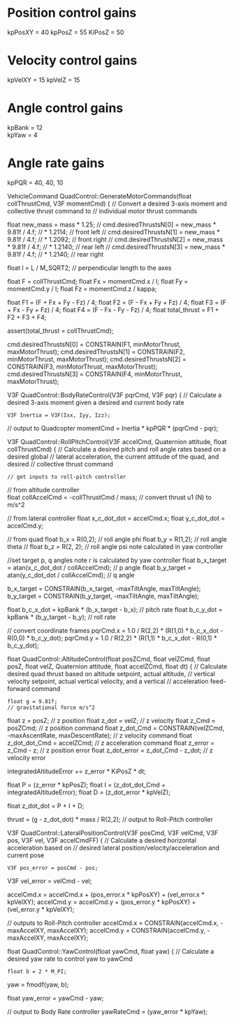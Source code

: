 
 
# Position control gains
kpPosXY = 40
kpPosZ = 55
KiPosZ = 50

# Velocity control gains
kpVelXY = 15
kpVelZ = 15

# Angle control gains
kpBank = 12    
kpYaw = 4     

# Angle rate gains
kpPQR = 40, 40, 10  


VehicleCommand QuadControl::GenerateMotorCommands(float collThrustCmd, V3F momentCmd)
{
  // Convert a desired 3-axis moment and collective thrust command to 
  //   individual motor thrust commands
  
  
float new_mass = mass * 1.25;
  // cmd.desiredThrustsN[0] = new_mass * 9.81f / 4.f;                // * 1.2114; // front left
  // cmd.desiredThrustsN[1] = new_mass * 9.81f / 4.f;                // * 1.2092; // front right
  // cmd.desiredThrustsN[2] = new_mass * 9.81f / 4.f;                // * 1.2140; // rear left
  // cmd.desiredThrustsN[3] = new_mass * 9.81f / 4.f;                // * 1.2140; // rear right

  float l = L / M_SQRT2;					   // perpendicular length to the axes
  
  float F = collThrustCmd;
  float Fx = momentCmd.x / l;
  float Fy = momentCmd.y / l;
  float Fz = momentCmd.z / kappa;

  float F1 = (F + Fx + Fy - Fz) / 4;
  float F2 = (F - Fx + Fy + Fz) / 4;
  float F3 = (F + Fx - Fy + Fz) / 4;
  float F4 = (F - Fx - Fy - Fz) / 4;
  float total_thrust = F1 + F2 + F3 + F4;

  assert(total_thrust = collThrustCmd);
    
  cmd.desiredThrustsN[0] = CONSTRAIN(F1, minMotorThrust, maxMotorThrust);
  cmd.desiredThrustsN[1] = CONSTRAIN(F2, minMotorThrust, maxMotorThrust);
  cmd.desiredThrustsN[2] = CONSTRAIN(F3, minMotorThrust, maxMotorThrust);
  cmd.desiredThrustsN[3] = CONSTRAIN(F4, minMotorThrust, maxMotorThrust);
  
  
  V3F QuadControl::BodyRateControl(V3F pqrCmd, V3F pqr)
{
  // Calculate a desired 3-axis moment given a desired and current body rate
  
    V3F Inertia = V3F(Ixx, Iyy, Izz);

  // output to Quadcopter
  momentCmd = Inertia * kpPQR * (pqrCmd - pqr);
  
  
  V3F QuadControl::RollPitchControl(V3F accelCmd, Quaternion<float> attitude, float collThrustCmd)
{
  // Calculate a desired pitch and roll angle rates based on a desired global
  //   lateral acceleration, the current attitude of the quad, and desired
  //   collective thrust command
 
 
  
    // get inputs to roll-pitch controller

  // from altitude controller  
  float collAccelCmd = -collThrustCmd / mass;     // convert thrust u1 (N) to m/s^2

  // from lateral controller
  float x_c_dot_dot = accelCmd.x;
  float y_c_dot_dot = accelCmd.y;

  // from quad
  float b_x = R(0,2);       // roll angle phi
  float b_y = R(1,2);       // roll angle theta
  // float b_z = R(2, 2);   // roll angle psi   note calculated in yaw controller

  //set target p, q angles   note r is calculated by yaw controller
  float b_x_target = atan(x_c_dot_dot / collAccelCmd);   // p angle
  float b_y_target = atan(y_c_dot_dot / collAccelCmd);   // q angle
  
  b_x_target = CONSTRAIN(b_x_target, -maxTiltAngle, maxTiltAngle);
  b_y_target = CONSTRAIN(b_y_target, -maxTiltAngle, maxTiltAngle);

  float b_c_x_dot = kpBank * (b_x_target - b_x);   // pitch rate
  float b_c_y_dot = kpBank * (b_y_target - b_y);   // roll rate

  // convert coordinate frames
  pqrCmd.x = 1.0 / R(2,2) * (R(1,0) * b_c_x_dot - R(0,0) * b_c_y_dot);
  pqrCmd.y = 1.0 / R(2,2) * (R(1,1) * b_c_x_dot - R(0,1) * b_c_y_dot);
  
  
  float QuadControl::AltitudeControl(float posZCmd, float velZCmd, float posZ, float velZ, Quaternion<float> attitude, float accelZCmd, float dt)
{
  // Calculate desired quad thrust based on altitude setpoint, actual altitude,
  //   vertical velocity setpoint, actual vertical velocity, and a vertical 
  //   acceleration feed-forward command
 
 
    float g = 9.81f;																	// gravitational force m/s^2
  float z = posZ;															// z position
  float z_dot = velZ;														// z velocity
  float z_Cmd = posZCmd;													// z position command
  float z_dot_Cmd = CONSTRAIN(velZCmd, -maxAscentRate, maxDescentRate);     // z velocity command
  float z_dot_dot_Cmd = accelZCmd;											// z acceleration command
  float z_error = z_Cmd - z;												// z position error
  float z_dot_error = z_dot_Cmd - z_dot;									// z velocity error

  integratedAltitudeError += z_error * KiPosZ * dt;

  float P = (z_error * kpPosZ);
  float I = (z_dot_dot_Cmd + integratedAltitudeError);
  float D = (z_dot_error * kpVelZ);

  float z_dot_dot = P + I + D;

  thrust = (g - z_dot_dot) * mass / R(2,2);   // output to Roll-Pitch controller
  
  
  V3F QuadControl::LateralPositionControl(V3F posCmd, V3F velCmd, V3F pos, V3F vel, V3F accelCmdFF)
{
  // Calculate a desired horizontal acceleration based on 
  //  desired lateral position/velocity/acceleration and current pose
  
    V3F pos_error = posCmd - pos;
  V3F vel_error = velCmd - vel;

  accelCmd.x = accelCmd.x + (pos_error.x * kpPosXY) + (vel_error.x * kpVelXY);
  accelCmd.y = accelCmd.y + (pos_error.y * kpPosXY) + (vel_error.y * kpVelXY);

  // outputs to Roll-Pitch controller
  accelCmd.x = CONSTRAIN(accelCmd.x, -maxAccelXY, maxAccelXY);
  accelCmd.y = CONSTRAIN(accelCmd.y, -maxAccelXY, maxAccelXY);
  
  float QuadControl::YawControl(float yawCmd, float yaw)
{
  // Calculate a desired yaw rate to control yaw to yawCmd
  
    float b = 2 * M_PI;
  yaw = fmodf(yaw, b);

  float yaw_error = yawCmd - yaw;

  // output to Body Rate controller
  yawRateCmd = (yaw_error * kpYaw);
  
